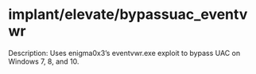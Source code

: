 # implant/elevate/bypassuac_eventvwr

Description: Uses enigma0x3’s eventvwr.exe exploit to bypass UAC on Windows 7, 8, and 10.